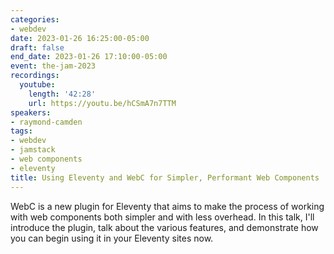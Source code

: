 ```yaml
---
categories:
- webdev
date: 2023-01-26 16:25:00-05:00
draft: false
end_date: 2023-01-26 17:10:00-05:00
event: the-jam-2023
recordings:
  youtube:
    length: '42:28'
    url: https://youtu.be/hCSmA7n7TTM
speakers:
- raymond-camden
tags:
- webdev
- jamstack
- web components
- eleventy
title: Using Eleventy and WebC for Simpler, Performant Web Components
---
```



WebC is a new plugin for Eleventy that aims to make the process of working with web components both simpler and with less overhead. In
this talk, I'll introduce the plugin, talk about the various features, and demonstrate how you can begin using it in your Eleventy sites now.
